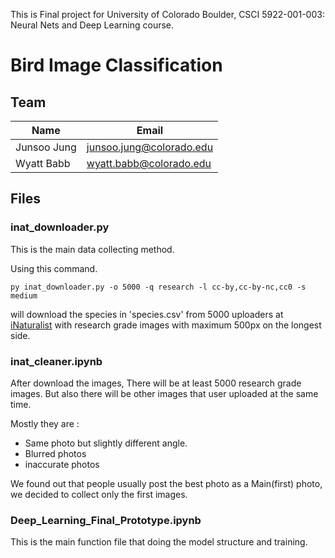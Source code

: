 This is Final project for University of Colorado Boulder, CSCI 5922-001-003: Neural Nets and Deep Learning course.

# Bird Image Classification


## Team
| Name                                  | Email                                      |
|---------------------------------------|--------------------------------------------|
| Junsoo Jung                           | junsoo.jung@colorado.edu                   |
| Wyatt Babb                            | wyatt.babb@colorado.edu                    |


## Files 

### inat_downloader.py
This is the main data collecting method. 

Using this command.
```shell
py inat_downloader.py -o 5000 -q research -l cc-by,cc-by-nc,cc0 -s medium
```
will download the species in 'species.csv' from 5000 uploaders at [iNaturalist](https://www.inaturalist.org/) with research grade images with maximum 500px on the longest side.

### inat_cleaner.ipynb

After download the images, There will be at least 5000 research grade images. But also there will be other images that user uploaded at the same time.

Mostly they are :
  - Same photo but slightly different angle.
  - Blurred photos
  - inaccurate photos

We found out that people usually post the best photo as a Main(first) photo, we decided to collect only the first images.

### Deep_Learning_Final_Prototype.ipynb

This is the main function file that doing the model structure and training.
